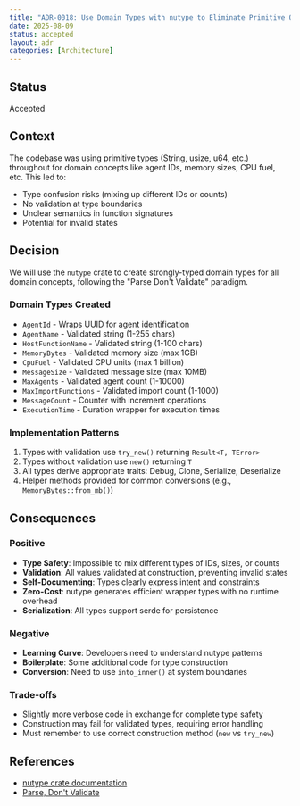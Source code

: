 ```yaml
---
title: "ADR-0018: Use Domain Types with nutype to Eliminate Primitive Obsession"
date: 2025-08-09
status: accepted
layout: adr
categories: [Architecture]
---
```



## Status

Accepted

## Context

The codebase was using primitive types (String, usize, u64, etc.) throughout for
domain concepts like agent IDs, memory sizes, CPU fuel, etc. This led to:

- Type confusion risks (mixing up different IDs or counts)
- No validation at type boundaries
- Unclear semantics in function signatures
- Potential for invalid states

## Decision

We will use the `nutype` crate to create strongly-typed domain types for all
domain concepts, following the "Parse Don't Validate" paradigm.

### Domain Types Created

- `AgentId` - Wraps UUID for agent identification
- `AgentName` - Validated string (1-255 chars)
- `HostFunctionName` - Validated string (1-100 chars)
- `MemoryBytes` - Validated memory size (max 1GB)
- `CpuFuel` - Validated CPU units (max 1 billion)
- `MessageSize` - Validated message size (max 10MB)
- `MaxAgents` - Validated agent count (1-10000)
- `MaxImportFunctions` - Validated import count (1-1000)
- `MessageCount` - Counter with increment operations
- `ExecutionTime` - Duration wrapper for execution times

### Implementation Patterns

1. Types with validation use `try_new()` returning `Result<T, TError>`
2. Types without validation use `new()` returning `T`
3. All types derive appropriate traits: Debug, Clone, Serialize, Deserialize
4. Helper methods provided for common conversions (e.g.,
   `MemoryBytes::from_mb()`)

## Consequences

### Positive

- **Type Safety**: Impossible to mix different types of IDs, sizes, or counts
- **Validation**: All values validated at construction, preventing invalid
  states
- **Self-Documenting**: Types clearly express intent and constraints
- **Zero-Cost**: nutype generates efficient wrapper types with no runtime
  overhead
- **Serialization**: All types support serde for persistence

### Negative

- **Learning Curve**: Developers need to understand nutype patterns
- **Boilerplate**: Some additional code for type construction
- **Conversion**: Need to use `into_inner()` at system boundaries

### Trade-offs

- Slightly more verbose code in exchange for complete type safety
- Construction may fail for validated types, requiring error handling
- Must remember to use correct construction method (`new` vs `try_new`)

## References

- [nutype crate documentation](https://docs.rs/nutype)
- [Parse, Don't Validate](https://lexi-lambda.github.io/blog/2019/11/05/parse-don-t-validate/)
